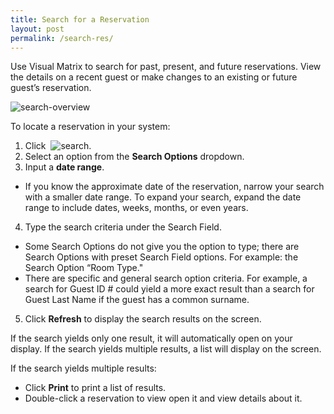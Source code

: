 ```yaml
---
title: Search for a Reservation
layout: post
permalink: /search-res/
---
```


Use Visual Matrix to search for past, present, and future reservations. View the details on
a recent guest or make changes to an existing or future guest’s reservation.

<img src="/portfolio/images/update-this.jpg" alt="search-overview">

To locate a reservation in your system:
1. Click &nbsp;<img src="/portfolio/images/Search-for-a-Reservation.jpg" max-width="74%" alt="search">.
2. Select an option from the **Search Options** dropdown.
3. Input a **date range**.
- If you know the approximate date of the reservation, narrow your search with a
smaller date range. To expand your search, expand the date range to include dates,
weeks, months, or even years.
4. Type the search criteria under the Search Field.
- Some Search Options do not give you the option to type; there are Search Options
with preset Search Field options. For example: the Search Option “Room Type."
- There are specific and general search option criteria. For example, a search for Guest
ID # could yield a more exact result than a search for Guest Last Name if the guest
has a common surname.
5. Click **Refresh** to display the search results on the screen.

If the search yields only one result, it will automatically open on your display. If the
search yields multiple results, a list will display on the screen.

If the search yields multiple results:
- Click **Print** to print a list of results.
- Double-click a reservation to view open it and view details about it.
